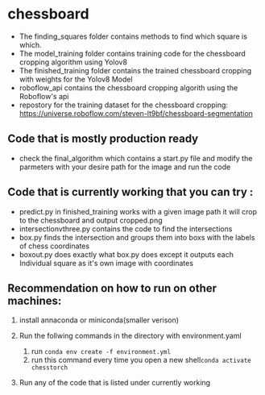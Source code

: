 # chessboard

- The finding_squares folder contains methods to find which square is which. 
- The model_training folder contains training code for the chessboard cropping algorithm using Yolov8
- The finished_training folder contains the trained chessboard cropping with weights for the Yolov8 Model
- roboflow_api contains the chessboard cropping algorith using the Roboflow's api 
- repostory for the training dataset for the chessboard cropping: https://universe.roboflow.com/steven-lt9bf/chessboard-segmentation


## Code that is mostly production ready
- check the final_algorithm which contains a start.py file and modify the parmeters with your desire path for the image and run the code 

## Code that is currently working that you can try : 
- predict.py in finished_training works with a given image path it will crop to the chessboard and output cropped.png
- intersectionvthree.py contains the code to find the intersections
- box.py finds the intersection and groups them into boxs with the labels of chess coordinates
- boxout.py does exactly what box.py does except it outputs each Individual square as it's own image with coordinates
## Recommendation on how to run on other machines:
1. install annaconda or miniconda(smaller verison)

2. Run the follwing commands in the directory with environment.yaml
 
   1. run ```conda env create -f environment.yml```
   2. run this command every time you open a new shell```conda activate chesstorch``` 
3. Run any of the code that is listed under currently working

